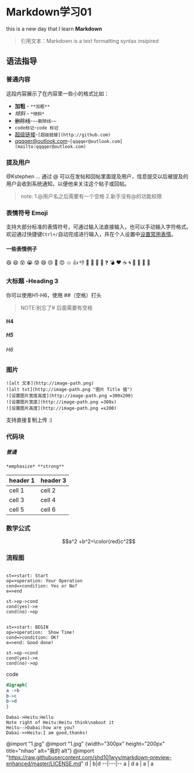 # Markdown学习01
this is a new day that I learn **Markdown**

> 引用文本：Markdown is a text formatting syntax insipired

## 语法指导
### 普通内容
这段内容展示了在内容里一些小的格式比如：
- **加粗** - `**加粗**`
- *倾斜* -  `*倾斜*`
- ~~删除线~~-`~~删除线~~`
- `code标记`-``code 标记``
- [超级链接](http://github.com)-`[超级链接](http://github.com)`
- [qqqqer@outlook.com](mailto:qqqqer@outlook.com)-`[qqqqer@outlook.com](mailto:qqqqer@outlook.com)`

### 提及用户
@Kstephen ... 通过 @ 可以在发帖和回帖里面提及用户，信息提交以后被提及的用户会收到系统通知，以便他来关注这个帖子或回帖。
>note:
>1.@用户名之后需要有一个空格
>2.新手没有@的功能权限

### 表情符号 Emoji
支持大部分标准的表情符号，可通过输入法直接输入，也可以手动输入字符格式。欢迎通过快捷键`Ctrl+/`自动完成进行输入，并在个人设置中[设置常用表情](https://hacpai.com/settings/function)。
#### 一些表情例子
:smile: :laughing: :dizzy_face: :sob: :cold_sweat: :sweat_smile:  :cry: :triumph: :heart_eyes: :relaxed:
:+1: :-1: :100: :clap: :bell: :gift: :question: :bomb: :heart: :coffee: :cyclone: :bow: :kiss: :pray: :anger:
### 大标题 -Heading 3
你可以使用H1-H6，使用 ##（空格）打头
>NOTE:别忘了# 后面需要有空格

#### H4
##### H5
###### H6
### 图片

```
![alt 文本](http://image-path.png)
![alt txt](http://image-path.png "图片 Title 值")
![设置图片宽度高度](http://image-path.png =300x200)
![设置图片宽度](http://image-path.png =300x)
![设置图片高度](http://image-path.png =x200)
```

支持直接复制上传 :)
### 代码块
##### 普通

```
*emphasize* **strong**
```


| header 1 | header 3 |
| -------- | -------- |
| cell 1   | cell 2   |
| cell 3   | cell 4   |
| cell 5   | cell 6   |


### 数学公式
$$a^2 +b^2=\color{red}c^2$$

### 流程图
```flow

st=>start: Start
op=>operation: Your Operation
cond=>condition: Yes or No?
e=>end

st->op->cond
cond(yes)->e
cond(no)->op
```
```flow

st=>start: BEGIN
op=>operation:  Show Time!
cond=>condition: OK?
e=>end: Good done!

st->op->cond
cond(yes)->e
cond(no)->op
```

<!-- @import "[TOC]" {cmd="toc" depthFrom=1 depthTo=6 orderedList=false} -->

code
```dot
digraph{
a ->b
b->c
b->d
}
```
```sequence{theme="hand"}
Dabai->Heitu:Hello
Note right of Heitu:Heitu think\nabout it
Heitu-->Dabai:how are you?
Dabai->>Heitu:I am good,thanks!

```
@import "1.jpg"
@import "1.jpg" {width="300px" height="200px" title="nihao" alt="我的 alt"}
@import "https://raw.githubusercontent.com/shd101wyy/markdown-preview-enhanced/master/LICENSE.md"
 d |  b|d
--|---|--
a  | d
a  |  a |  a
